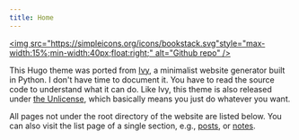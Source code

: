 ```yaml
---
title: Home
---
```


[<img src="https://simpleicons.org/icons/bookstack.svg"style="max-width:15%;min-width:40px;float:right;" alt="Github repo" />](https://github.com/yihui/hugo-ivy)

This Hugo theme was ported from [Ivy](https://github.com/dmulholland/ivy), a minimalist website generator built in Python. I don't have time to document it. You have to read the source code to understand what it can do. Like Ivy, this theme is also released under [the Unlicense](https://en.wikipedia.org/wiki/Unlicense), which basically means you just do whatever you want.

All pages not under the root directory of the website are listed below. You can also visit the list page of a single section, e.g., [posts](/post/), or [notes](/note/).
